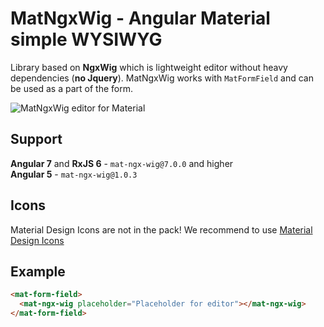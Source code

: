 # MatNgxWig - Angular Material simple WYSIWYG

Library based on **NgxWig** which is lightweight editor without heavy dependencies (**no Jquery**).
MatNgxWig works with `MatFormField` and can be used as a part of the form.

![MatNgxWig editor for Material](https://image.ibb.co/iKUa3J/Screen_Shot_2018_06_01_at_11_14_50_PM.png)

## Support

**Angular 7** and **RxJS 6** - `mat-ngx-wig@7.0.0` and higher \
**Angular 5** - `mat-ngx-wig@1.0.3`


## Icons

Material Design Icons are not in the pack!
We recommend to use [Material Design Icons](https://cdn.materialdesignicons.com/2.1.19/css/materialdesignicons.min.css)

## Example
```html
<mat-form-field>
  <mat-ngx-wig placeholder="Placeholder for editor"></mat-ngx-wig>
</mat-form-field>
```
